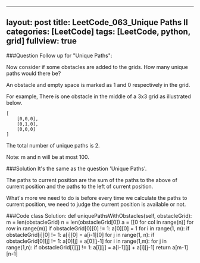
---
layout: post
title: LeetCode_063_Unique Paths II
categories: [LeetCode]
tags: [LeetCode, python, grid]
fullview: true
---
###Question
Follow up for "Unique Paths":

Now consider if some obstacles are added to the grids. How many unique paths would there be?

An obstacle and empty space is marked as 1 and 0 respectively in the grid.

For example,
There is one obstacle in the middle of a 3x3 grid as illustrated below.

	[
		[0,0,0],
		[0,1,0],
		[0,0,0]
	]
	
The total number of unique paths is 2.

Note: m and n will be at most 100.

###Solution
It's the same as the question 'Unique Paths'.

The paths to current position are the sum of the paths to the above of current position and the paths to the left of current position.

What's more we need to do is before every time we calculate the paths to current position, we need to judge the current position is available or not.

###Code
	class Solution:
		def uniquePathsWithObstacles(self, obstacleGrid):
		   	m = len(obstacleGrid)
			n = len(obstacleGrid[0])
			a = [[0 for col in range(n)] for row in range(m)]
			if obstacleGrid[0][0] != 1:
				a[0][0] = 1
			for i in range(1, m):
				if obstacleGrid[i][0] != 1:
					a[i][0] = a[i-1][0]
			for j in range(1, n):
				if obstacleGrid[0][j] != 1:
					a[0][j] = a[0][j-1]
			for i in range(1,m):
				for j in range(1,n):
					if obstacleGrid[i][j] != 1:
						a[i][j] = a[i-1][j] + a[i][j-1]
			return a[m-1][n-1]